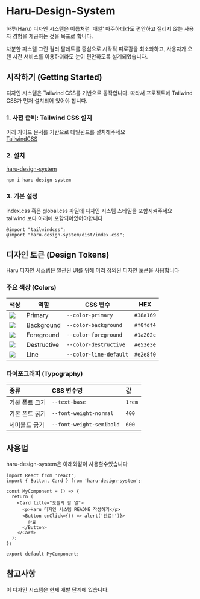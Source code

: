 # Haru-Design-System

하루(Haru) 디자인 시스템은 이름처럼 '매일' 마주하더라도 편안하고 질리지 않는 사용자 경험을 제공하는 것을 목표로 합니다.

차분한 파스텔 그린 컬러 팔레트를 중심으로 시각적 피로감을 최소화하고, 사용자가 오랜 시간 서비스를 이용하더라도 눈이 편안하도록 설계되었습니다.

## 시작하기 (Getting Started)
디자인 시스템은 Tailwind CSS를 기반으로 동작합니다. 따라서 프로젝트에 Tailwind CSS가 먼저 설치되어 있어야 합니다.

### 1. 사전 준비: Tailwind CSS 설치
아래 가이드 문서를 기반으로 테일윈드를 설치해주세요<br/>
[TailwindCSS](https://tailwindcss.com/docs/installation/using-vite)

### 2. 설치
[haru-design-system](https://www.npmjs.com/package/haru-design-system)
```
npm i haru-design-system
```

### 3. 기본 설정
index.css 혹은 global.css 파일에 디자인 시스템 스타일을 포함시켜주세요<br/>
tailwind 보다 아래에 포함되어있어야합니다
```
@import "tailwindcss";
@import "haru-design-system/dist/index.css";
```

## 디자인 토큰 (Design Tokens)

Haru 디자인 시스템은 일관된 UI를 위해 미리 정의된 디자인 토큰을 사용합니다

### 주요 색상 (Colors)

| 색상 | 역할 | CSS 변수 | HEX |
|---|---|---|---|
| ![](https://img.shields.io/badge/%20-%20-%2338a169?style=flat&labelColor=%2338a169&color=%2338a169) | Primary | `--color-primary` | `#38a169` |
| ![](https://img.shields.io/badge/%20-%20-%23f0fdf4?style=flat&labelColor=%23f0fdf4&color=%23f0fdf4) | Background | `--color-background` | `#f0fdf4` |
| ![](https://img.shields.io/badge/%20-%20-%231a202c?style=flat&labelColor=%231a202c&color=%231a202c) | Foreground | `--color-foreground` | `#1a202c` |
| ![](https://img.shields.io/badge/%20-%20-%23e53e3e?style=flat&labelColor=%23e53e3e&color=%23e53e3e) | Destructive | `--color-destructive` | `#e53e3e` |
| ![](https://img.shields.io/badge/%20-%20-%23e2e8f0?style=flat&labelColor=%23e2e8f0&color=%23e2e8f0) | Line | `--color-line-default` | `#e2e8f0` |

### 타이포그래피 (Typography)

| 종류 | CSS 변수명 | 값 |
| :--- | :--- | :--- |
| 기본 폰트 크기 | `--text-base` | `1rem` |
| 기본 폰트 굵기 | `--font-weight-normal` | `400` |
| 세미볼드 굵기 | `--font-weight-semibold` | `600` |

## 사용법
haru-design-system은 아래와같이 사용할수있습니다
```
import React from 'react';
import { Button, Card } from 'haru-design-system';

const MyComponent = () => {
  return (
    <Card title="오늘의 할 일">
      <p>Haru 디자인 시스템 README 작성하기</p>
      <Button onClick={() => alert('완료!')}>
        완료
      </Button>
    </Card>
  );
};

export default MyComponent;
```


## 참고사항
이 디자인 시스템은 현재 개발 단계에 있습니다.
